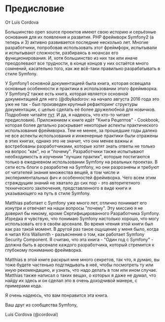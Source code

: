 # Предисловие

От Luis Cordova

Большинство open source проектов имеют свою историю и серьёзные основания для их появления и развития. PHP фреймворк Symfony2 (а теперь и 3) активно развивается последние несколько лет. Многие разработчики, попробовав использовать этот фреймфорк, испытывали и испытывают сложности, разбираясь в нюансах его функционирования. И, хотя большинство из них так или иначе преодолевают все трудности, в конце концов у них остаётся много сомнений, касательно того, как же всё-таки правильно разрабатывать в стиле Symfony.

У Symfony1 основной документацией была книга, которая освещала основные особенности и практики в использовании этого фреймворка. У Symfony2 также есть книга, которая является основной документацией для него (@dbykadorov: на начало августа 2016 года это уже не так - был произведен крупный рефакторинг структуры документации, с целью сделать её более дружелюбной для новичков. Подробнее читайте [тут](http://symfony.com/blog/introducing-the-new-symfony-documentation). И да, я надеюсь, что кто-то читает предисловия). Приложением к книге идёт "Книга Рецептов" - Cookbook, которая более детально раскрывает некоторые аспекты практического использования фреймворка. Тем не менее, за прошедшие годы далеко не все аспекты использования и инженерные практики были отражены в этих книгах, однако это не значит, что они менее важны и востребованы разработчиками, которые хотят знать ответы не только на вопрос "как", но и "почему". Разработчики также испытывают необходимость в изучении "лучших практик", которые постигаются только в ежедневном использовании Symfony на реальных проектах. В сети есть блоги о разработке на Symfony, но они разрознены и требуют от читателей знания множества вещей, в том числе и экспериментальных фич и особенностей фреймворка. Чего всем этим страждущим знаний не хватало до сих пор - это авторитетного технического заключения, представленного в виде книги и указывающего на путь в стиле Symfony.

Matthias работает с Symfony уже много лет, отлично понимает его изнутри и отвечает на наши вопросы "почему". Эту миссию я не доверил бы никому, кроме Сертифицированного Разработчика Symfony. Изредка я чувствую, что понимаю Symfony настолько хорошо, что могу использовать его в своём арсенале. Во время чтения этой книги был как раз такой момент. В другой раз такое ощущение у меня было, когда я читал Kris Wallsmith - разъяснения о том, как работает Symfony Security Component. Я считаю, что эта книга - "Один год с Symfony" - должна быть в арсенале каждого разработчика, который стремится к глубокому пониманию фреймворка.

Matthias в этой книге раскрыл мне много секретов, так что, я думаю, вы тоже будете частенько подглядывать в неё, чтобы посмотреть ту или иную рекомендацию, и узнать, что надо делать в том или ином случае. Matthias также написал о таких вещах, о которых я даже не думал, что найду их здесь и он сделал это в очень доходчивой манере, с примерами кода.

Я очень надеюсь, что вам понравится эта книга.

Ваш друг из сообщества Symfony,


Luis Cordova (@cordoval)